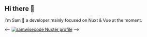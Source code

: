 ## Hi there 👋

I'm Sam 🙂 a developer mainly focused on Nuxt & Vue at the moment.

<!--
**samwisecode/samwisecode** is a ✨ _special_ ✨ repository because its `README.md` (this file) appears on your GitHub profile.

Here are some ideas to get you started:

- 🔭 I’m currently working on ...
- 🌱 I’m currently learning ...
- 👯 I’m looking to collaborate on ...
- 🤔 I’m looking for help with ...
- 💬 Ask me about ...
- 📫 How to reach me: ...
- 😄 Pronouns: ...
- ⚡ Fun fact: ...
-->

<--
[![samwisecode Nuxter profile](https://nuxters.nuxt.com/card/samwisecode/og.png)](https://nuxters.nuxt.com/samwisecode)
-->
